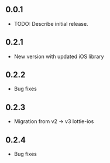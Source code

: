 ## 0.0.1

* TODO: Describe initial release.

## 0.2.1

* New version with updated iOS library

## 0.2.2

* Bug fixes

## 0.2.3

* Migration from v2 -> v3 lottie-ios

## 0.2.4

* Bug fixes